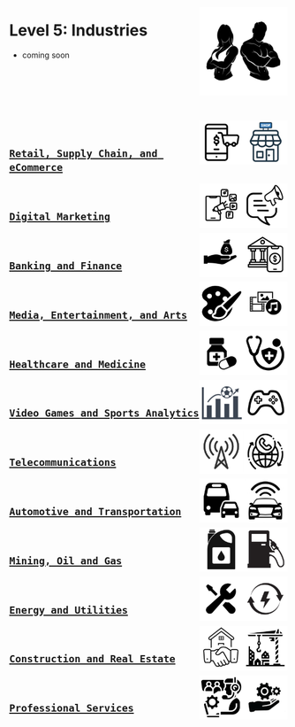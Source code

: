 <a href="/Data-Science-Case-Studies/level-5/README.md"><img align="right" width="160" src="/Data-Science-Case-Studies/logos/level-5.png"></img></a>

# Level 5: Industries

* coming soon

<br><br>

<br><br>

<a href="/Data-Science-Case-Studies/level-5/retail-supplychain-ecommerce.md"><img align="right" width="80" src="/Data-Science-Case-Studies/logos/retail.png"></img></a>
<a href="/Data-Science-Case-Studies/level-5/retail-supplychain-ecommerce.md"><img align="right" width="80" src="/Data-Science-Case-Studies/logos/ecommerce.png"></img></a>
<br>

## [`Retail, Supply Chain, and eCommerce`](/Data-Science-Case-Studies/level-5/retail-supplychain-ecommerce.md)

<a href="/Data-Science-Case-Studies/level-5/digital-marketing.md"><img align="right" width="80" src="/Data-Science-Case-Studies/logos/marketing.png"></img></a>
<a href="/Data-Science-Case-Studies/level-5/digital-marketing.md"><img align="right" width="80" src="/Data-Science-Case-Studies/logos/digital-marketing.png"></img></a>
<br>

## [`Digital Marketing`](/Data-Science-Case-Studies/level-5/digital-marketing.md)

<a href="/Data-Science-Case-Studies/level-5/banking-finance.md"><img align="right" width="80" src="/Data-Science-Case-Studies/logos/banking.png"></img></a>
<a href="/Data-Science-Case-Studies/level-5/banking-finance.md"><img align="right" width="80" src="/Data-Science-Case-Studies/logos/finance.png"></img></a>
<br>

## [`Banking and Finance`](/Data-Science-Case-Studies/level-5/banking-finance.md)

<a href="/Data-Science-Case-Studies/level-5/media-entertainment-arts.md"><img align="right" width="80" src="/Data-Science-Case-Studies/logos/media.png"></img></a>
<a href="/Data-Science-Case-Studies/level-5/media-entertainment-arts.md"><img align="right" width="80" src="/Data-Science-Case-Studies/logos/arts.png"></img></a>
<br>

## [`Media, Entertainment, and Arts`](/Data-Science-Case-Studies/level-5/media-entertainment-arts.md)

<a href="/Data-Science-Case-Studies/level-5/healthcare-medicine.md"><img align="right" width="80" src="/Data-Science-Case-Studies/logos/healthcare.png"></img></a>
<a href="/Data-Science-Case-Studies/level-5/healthcare-medicine.md"><img align="right" width="80" src="/Data-Science-Case-Studies/logos/medicine.png"></img></a>
<br>

## [`Healthcare and Medicine`](/Data-Science-Case-Studies/level-5/healthcare-medicine.md)

<a href="/Data-Science-Case-Studies/level-5/video-games-sports-analytics.md"><img align="right" width="80" src="/Data-Science-Case-Studies/logos/video-games.png"></img></a>
<a href="/Data-Science-Case-Studies/level-5/video-games-sports-analytics.md"><img align="right" width="80" src="/Data-Science-Case-Studies/logos/sports-analytics.png"></img></a>
<br>

## [`Video Games and Sports Analytics`](/Data-Science-Case-Studies/level-5/video-games-sports-analytics.md)

<a href="/Data-Science-Case-Studies/level-5/telecommunications.md"><img align="right" width="80" src="/Data-Science-Case-Studies/logos/telecom.png"></img></a>
<a href="/Data-Science-Case-Studies/level-5/telecommunications.md"><img align="right" width="80" src="/Data-Science-Case-Studies/logos/telecom2.png"></img></a>
<br>

## [`Telecommunications`](/Data-Science-Case-Studies/level-5/telecommunications.md)

<a href="/Data-Science-Case-Studies/level-5/automotive-transportation.md"><img align="right" width="80" src="/Data-Science-Case-Studies/logos/automotive.png"></img></a>
<a href="/Data-Science-Case-Studies/level-5/automotive-transportation.md"><img align="right" width="80" src="/Data-Science-Case-Studies/logos/transportation.png"></img></a>
<br>

## [`Automotive and Transportation`](/Data-Science-Case-Studies/level-5/automotive-transportation.md)

<a href="/Data-Science-Case-Studies/level-5/mining-oil-gas.md"><img align="right" width="80" src="/Data-Science-Case-Studies/logos/gas.png"></img></a>
<a href="/Data-Science-Case-Studies/level-5/mining-oil-gas.md"><img align="right" width="80" src="/Data-Science-Case-Studies/logos/oil.png"></img></a>
<br>

## [`Mining, Oil and Gas`](/Data-Science-Case-Studies/level-5/mining-oil-gas.md)

<a href="/Data-Science-Case-Studies/level-5/energy-utilities.md"><img align="right" width="80" src="/Data-Science-Case-Studies/logos/energy.png"></img></a>
<a href="/Data-Science-Case-Studies/level-5/energy-utilities.md"><img align="right" width="80" src="/Data-Science-Case-Studies/logos/utilities.png"></img></a>
<br>

## [`Energy and Utilities`](/Data-Science-Case-Studies/level-5/energy-utilities.md)

<a href="/Data-Science-Case-Studies/level-5/construction-realestate.md"><img align="right" width="80" src="/Data-Science-Case-Studies/logos/construction.png"></img></a>
<a href="/Data-Science-Case-Studies/level-5/construction-realestate.md"><img align="right" width="80" src="/Data-Science-Case-Studies/logos/real-estate.png"></img></a>
<br>

## [`Construction and Real Estate`](/Data-Science-Case-Studies/level-5/construction-realestate.md)

<a href="/Data-Science-Case-Studies/level-5/professional-services.md"><img align="right" width="80" src="/Data-Science-Case-Studies/logos/services.png"></img></a>
<a href="/Data-Science-Case-Studies/level-5/professional-services.md"><img align="right" width="80" src="/Data-Science-Case-Studies/logos/services2.png"></img></a>
<br>

## [`Professional Services`](/Data-Science-Case-Studies/level-5/professional-services.md)

